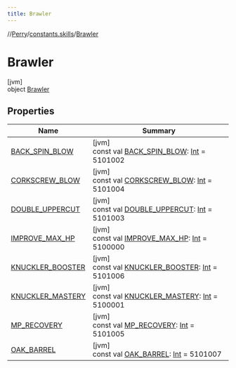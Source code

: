 ```yaml
---
title: Brawler
---
```

//[Perry](../../../index.html)/[constants.skills](../index.html)/[Brawler](index.html)



# Brawler



[jvm]\
object [Brawler](index.html)



## Properties


| Name | Summary |
|---|---|
| [BACK_SPIN_BLOW](-b-a-c-k_-s-p-i-n_-b-l-o-w.html) | [jvm]<br>const val [BACK_SPIN_BLOW](-b-a-c-k_-s-p-i-n_-b-l-o-w.html): [Int](https://kotlinlang.org/api/latest/jvm/stdlib/kotlin/-int/index.html) = 5101002 |
| [CORKSCREW_BLOW](-c-o-r-k-s-c-r-e-w_-b-l-o-w.html) | [jvm]<br>const val [CORKSCREW_BLOW](-c-o-r-k-s-c-r-e-w_-b-l-o-w.html): [Int](https://kotlinlang.org/api/latest/jvm/stdlib/kotlin/-int/index.html) = 5101004 |
| [DOUBLE_UPPERCUT](-d-o-u-b-l-e_-u-p-p-e-r-c-u-t.html) | [jvm]<br>const val [DOUBLE_UPPERCUT](-d-o-u-b-l-e_-u-p-p-e-r-c-u-t.html): [Int](https://kotlinlang.org/api/latest/jvm/stdlib/kotlin/-int/index.html) = 5101003 |
| [IMPROVE_MAX_HP](-i-m-p-r-o-v-e_-m-a-x_-h-p.html) | [jvm]<br>const val [IMPROVE_MAX_HP](-i-m-p-r-o-v-e_-m-a-x_-h-p.html): [Int](https://kotlinlang.org/api/latest/jvm/stdlib/kotlin/-int/index.html) = 5100000 |
| [KNUCKLER_BOOSTER](-k-n-u-c-k-l-e-r_-b-o-o-s-t-e-r.html) | [jvm]<br>const val [KNUCKLER_BOOSTER](-k-n-u-c-k-l-e-r_-b-o-o-s-t-e-r.html): [Int](https://kotlinlang.org/api/latest/jvm/stdlib/kotlin/-int/index.html) = 5101006 |
| [KNUCKLER_MASTERY](-k-n-u-c-k-l-e-r_-m-a-s-t-e-r-y.html) | [jvm]<br>const val [KNUCKLER_MASTERY](-k-n-u-c-k-l-e-r_-m-a-s-t-e-r-y.html): [Int](https://kotlinlang.org/api/latest/jvm/stdlib/kotlin/-int/index.html) = 5100001 |
| [MP_RECOVERY](-m-p_-r-e-c-o-v-e-r-y.html) | [jvm]<br>const val [MP_RECOVERY](-m-p_-r-e-c-o-v-e-r-y.html): [Int](https://kotlinlang.org/api/latest/jvm/stdlib/kotlin/-int/index.html) = 5101005 |
| [OAK_BARREL](-o-a-k_-b-a-r-r-e-l.html) | [jvm]<br>const val [OAK_BARREL](-o-a-k_-b-a-r-r-e-l.html): [Int](https://kotlinlang.org/api/latest/jvm/stdlib/kotlin/-int/index.html) = 5101007 |

